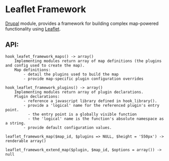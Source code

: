 # Leaflet Framework
[Drupal] module, provides a framework for building complex map-powered
functionality using [Leaflet].

## API:

```
hook_leafet_framework_maps() -> array()
    Implementing modules return array of map definitions (the plugins and config used to create the map).
    Map definitions:
        - detail the plugins used to build the map
        - provide map-specific plugin configuration overrides

hook_leaflet_framework_plugins() -> array()
    Implementing modules return array of plugin declarations.
    Plugin declarations:
        - reference a javascript library defined in hook_library().
        - provide a 'logical' name for the referenced plugin's entry point.
          - the entry point is a globally visible function
          - the 'logical' name is the function's absolute namespace as a string.
        - provide default configuration values.

leaflet_framework_map($map_id, $plugins => NULL, $height = '550px') -> renderable array()

leaflet_framework_extend_map($plugin, $map_id, $options = array()) -> null
```

[Drupal]: http://drupal.org
[Leaflet]: http://leafletjs.com
